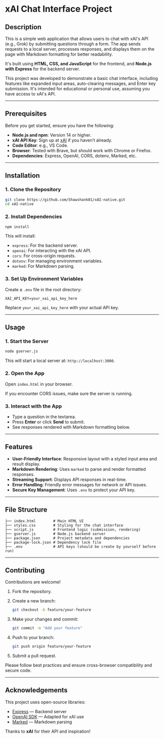 

# xAI Chat Interface Project

## Description

This is a simple web application that allows users to chat with xAI's API (e.g., Grok) by submitting questions through a form. The app sends requests to a local server, processes responses, and displays them on the page with Markdown formatting for better readability.

It's built using **HTML, CSS, and JavaScript** for the frontend, and **Node.js with Express** for the backend server.

This project was developed to demonstrate a basic chat interface, including features like expanded input areas, auto-clearing messages, and Enter key submission. It's intended for educational or personal use, assuming you have access to xAI's API.

---

## Prerequisites

Before you get started, ensure you have the following:

- **Node.js and npm**: Version 14 or higher.
- **xAI API Key**: Sign up at [xAI](https://x.ai) if you haven’t already.
- **Code Editor**: e.g., VS Code.
- **Browser**: Tested with Brave, but should work with Chrome or Firefox.
- **Dependencies**: Express, OpenAI, CORS, dotenv, Marked, etc.

---

## Installation

### 1. Clone the Repository

```bash
git clone https://github.com/Shawshank01/xAI-native.git
cd xAI-native
```

### 2. Install Dependencies

```bash
npm install
```

This will install:

- `express`: For the backend server.
- `openai`: For interacting with the xAI API.
- `cors`: For cross-origin requests.
- `dotenv`: For managing environment variables.
- `marked`: For Markdown parsing.

### 3. Set Up Environment Variables

Create a `.env` file in the root directory:

```env
XAI_API_KEY=your_xai_api_key_here
```

Replace `your_xai_api_key_here` with your actual API key.

---

## Usage

### 1. Start the Server

```bash
node gserver.js
```

This will start a local server at: `http://localhost:3000`.

### 2. Open the App

Open `index.html` in your browser.

If you encounter CORS issues, make sure the server is running.

### 3. Interact with the App

- Type a question in the textarea.
- Press **Enter** or click **Send** to submit.
- See responses rendered with Markdown formatting below.

---

## Features

- **User-Friendly Interface**: Responsive layout with a styled input area and result display.
- **Markdown Rendering**: Uses `marked` to parse and render formatted responses.
- **Streaming Support**: Displays API responses in real-time.
- **Error Handling**: Friendly error messages for network or API issues.
- **Secure Key Management**: Uses `.env` to protect your API key.

---

## File Structure

```
├── index.html        # Main HTML UI
├── styles.css        # Styling for the chat interface
├── script.js         # Frontend logic (submission, rendering)
├── gserver.js        # Node.js backend server
├── package.json      # Project metadata and dependencies
├── package-lock.json # Dependency lock file
├── .env              # API keys (should be create by yourself before run)
```

---

## Contributing

Contributions are welcome!

1. Fork the repository.
2. Create a new branch:

   ```bash
   git checkout -b feature/your-feature
   ```

3. Make your changes and commit:

   ```bash
   git commit -m "Add your feature"
   ```

4. Push to your branch:

   ```bash
   git push origin feature/your-feature
   ```

5. Submit a pull request.

Please follow best practices and ensure cross-browser compatibility and secure code.

---

## Acknowledgements

This project uses open-source libraries:

- [Express](https://expressjs.com/) — Backend server
- [OpenAI SDK](https://www.npmjs.com/package/openai) — Adapted for xAI use
- [Marked](https://github.com/markedjs/marked) — Markdown parsing

Thanks to **xAI** for their API and inspiration!